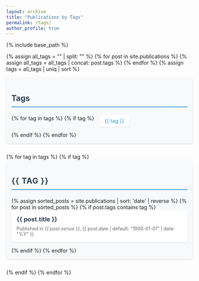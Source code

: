 ```yaml
---
layout: archive
title: "Publications by Tags"
permalink: /tags/
author_profile: true
---
```


{% include base_path %}

<style>
.tag-block {
  margin-bottom: 2em;
  padding: 1em;
  border-radius: 8px;
  background-color: #f8f9fa;
  box-shadow: 0 2px 4px rgba(0,0,0,0.1);
}

.tag-block h2 {
  color: #2c3e50;
  border-bottom: 2px solid #3498db;
  padding-bottom: 0.5em;
  margin-bottom: 1em;
  text-transform: uppercase;
  letter-spacing: 1px;
}

.archive__item {
  background: white;
  padding: 1em;
  margin-bottom: 1em;
  border-radius: 6px;
  box-shadow: 0 1px 3px rgba(0,0,0,0.1);
  transition: transform 0.2s ease;
}

.archive__item:hover {
  transform: translateY(-2px);
  box-shadow: 0 2px 5px rgba(0,0,0,0.15);
}

.archive__item-title {
  margin: 0 0 0.5em 0;
}

.archive__item-title a {
  color: #2c3e50;
  text-decoration: none;
}

.archive__item-title a:hover {
  color: #3498db;
}

.archive__item-excerpt {
  color: #666;
  margin: 0;
  font-size: 0.9em;
}
</style>

{% assign all_tags = "" | split: "" %}
{% for post in site.publications %}
  {% assign all_tags = all_tags | concat: post.tags %}
{% endfor %}
{% assign tags = all_tags | uniq | sort %}

<div class="tag-directory" style="margin-bottom: 2em; padding: 1em; background-color: #f8f9fa; border-radius: 8px; box-shadow: 0 2px 4px rgba(0,0,0,0.1);">
  <h2 style="color: #2c3e50; border-bottom: 2px solid #3498db; padding-bottom: 0.5em; margin-bottom: 1em;">Tags</h2>
  <div style="display: flex; flex-wrap: wrap; gap: 1em;">
    {% for tag in tags %}
      {% if tag %}
        <a href="#{{ tag | slugify }}" style="color: #3498db; text-decoration: none; padding: 0.5em 1em; background: white; border-radius: 4px; box-shadow: 0 1px 3px rgba(0,0,0,0.1);">
          {{ tag }}
        </a>
      {% endif %}
    {% endfor %}
  </div>
</div>

<div class="tag-list">
  {% for tag in tags %}
    {% if tag %}
      <div class="tag-block">
        <h2 id="{{ tag | slugify }}" class="archive__subtitle">{{ tag }}</h2>
        {% assign sorted_posts = site.publications | sort: 'date' | reverse %}
        {% for post in sorted_posts %}
          {% if post.tags contains tag %}
            <div class="archive__item">
              <h3 class="archive__item-title" itemprop="headline">
                <a href="{{ base_path }}{{ post.url }}" rel="permalink">{{ post.title }}</a>
              </h3>
              <p class="archive__item-excerpt" itemprop="description">
                Published in <i>{{ post.venue }}</i>, {{ post.date | default: "1900-01-01" | date: "%Y" }}
              </p>
            </div>
          {% endif %}
        {% endfor %}
      </div>
    {% endif %}
  {% endfor %}
</div> 